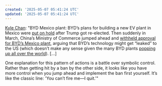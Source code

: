 ```yaml
---
created: '2025-05-07 05:41:24 UTC'
updated: '2025-05-07 05:41:24 UTC'
---
```


[Kyle Chan](https://www.high-capacity.com/p/double-edged-swords): "BYD Mexico plant: BYD’s plans for building a new EV plant in Mexico were [put on hold](https://www.wsj.com/business/autos/mexico-gets-cold-feet-over-new-chinese-ev-plant-after-trump-win-3b92f1c3) after Trump got re-elected. Then suddenly in March, China’s Ministry of Commerce jumped ahead and [withheld approval for BYD’s Mexico plant](https://www.ft.com/content/36ae6f78-aadb-47bb-a5cd-ec69b420cbe1), arguing that BYD’s technology might get “leaked” to the US (which doesn’t make any sense given the many BYD plants [popping up all over the world](https://www.high-capacity.com/p/china-is-trying-to-reshape-global)). [...]

One explanation for this pattern of actions is a battle over symbolic control. Rather than getting hit by a ban by the other side, it looks like you have more control when you jump ahead and implement the ban first yourself. It’s like the classic line: 'You can’t fire me—I quit.'"

